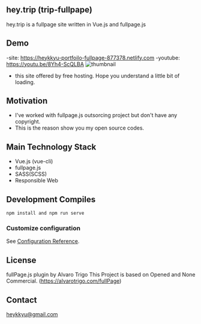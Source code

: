 ## hey.trip (trip-fullpape)
hey.trip is a fullpage site written in Vue.js and fullpage.js 

## Demo
-site: https://heykkyu-portfoilo-fullpage-877378.netlify.com
-youtube: https://youtu.be/8Yh4-ScQLBA
![thumbnail](https://user-images.githubusercontent.com/46082226/76431134-8901fb80-63f4-11ea-9d71-2d522c091c5e.png)
- this site offered by free hosting. Hope you understand a little bit of loading.

## Motivation
- I've worked with fullpage.js outsorcing project but don't have any copyright.
- This is the reason show you my open source codes.

## Main Technology Stack
- Vue.js (vue-cli)
- fullpage.js
- SASS(SCSS)
- Responsible Web


## Development Compiles
```
npm install and npm run serve
```

### Customize configuration
See [Configuration Reference](https://cli.vuejs.org/config/).

## License
fullPage.js plugin by Alvaro Trigo
This Project is based on Opened and None Commercial. (https://alvarotrigo.com/fullPage)

## Contact
heykkyu@gmail.com
